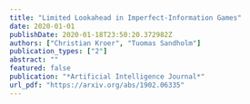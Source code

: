 ```yaml
---
title: "Limited Lookahead in Imperfect-Information Games"
date: 2020-01-01
publishDate: 2020-01-18T23:50:20.372982Z
authors: ["Christian Kroer", "Tuomas Sandholm"]
publication_types: ["2"]
abstract: ""
featured: false
publication: "*Artificial Intelligence Journal*"
url_pdf: "https://arxiv.org/abs/1902.06335"
---
```


